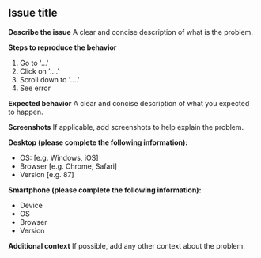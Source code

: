 Issue title
---

**Describe the issue**
A clear and concise description of what is the problem.

**Steps to reproduce the behavior**

1. Go to '...'
2. Click on '....'
3. Scroll down to '....'
4. See error

**Expected behavior**
A clear and concise description of what you expected to happen.

**Screenshots**
If applicable, add screenshots to help explain the problem.

**Desktop (please complete the following information):**
 - OS: [e.g. Windows, iOS]
 - Browser [e.g. Chrome, Safari]
 - Version [e.g. 87]

**Smartphone (please complete the following information):**
 - Device
 - OS
 - Browser
 - Version

**Additional context**
If possible, add any other context about the problem.

